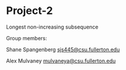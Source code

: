 # Project-2
Longest non-increasing subsequence

Group members:

Shane Spangenberg sjs445@csu.fullerton.edu

Alex Mulvaney mulvaneya@csu.fullerton.edu
